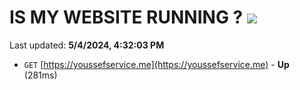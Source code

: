 # IS MY WEBSITE RUNNING ? [![](https://img.shields.io/static/v1?label=Sponsor&message=%E2%9D%A4&logo=GitHub&color=%23fe8e86)](https://github.com/sponsors/<username>)

Last updated: **5/4/2024, 4:32:03 PM**

- `GET` [https://youssefservice.me](https://youssefservice.me) - **Up** (281ms)
